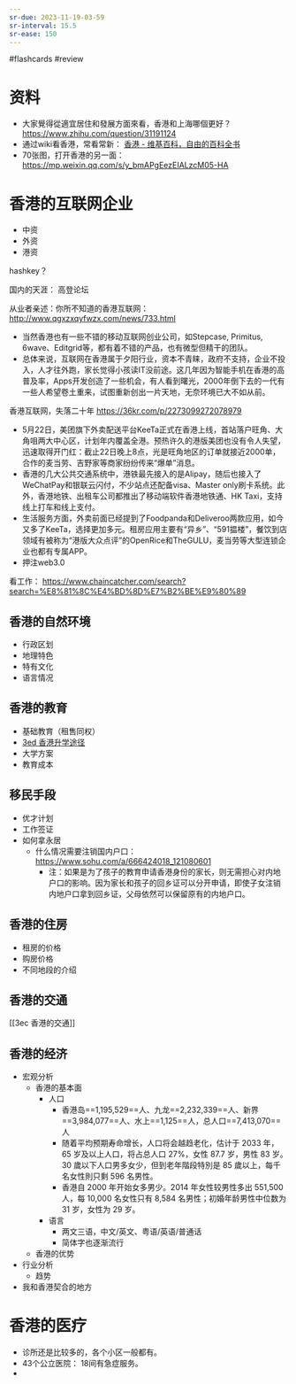 ```yaml
---
sr-due: 2023-11-19-03-59
sr-interval: 15.5
sr-ease: 150
---
```


#flashcards 
#review 
# 资料
- 大家覺得從適宜居住和發展方面來看，香港和上海哪個更好？ https://www.zhihu.com/question/31191124 
- 通过wiki看香港，常看常新： [香港 - 维基百科，自由的百科全书](https://zh.wikipedia.org/wiki/%E9%A6%99%E6%B8%AF)
- 70张图，打开香港的另一面： https://mp.weixin.qq.com/s/y_bmAPgEezEIALzcM05-HA

# 香港的互联网企业

- 中资
- 外资
- 港资

hashkey？

国内的天涯： 高登论坛

从业者亲述：你所不知道的香港互联网： http://www.qgxzxqyfwzx.com/news/733.html
- 当然香港也有一些不错的移动互联网创业公司，如Stepcase, Primitus, 6wave、Editgrid等，都有着不错的产品，也有微型但精干的团队。
- 总体来说，互联网在香港属于夕阳行业，资本不青睐，政府不支持，企业不投入，人才往外跑，家长觉得小孩读IT没前途。这几年因为智能手机在香港的高普及率，Apps开发创造了一些机会，有人看到曙光，2000年倒下去的一代有一些人希望卷土重来，试图重新创出一片天地，无奈环境已大不如从前。

香港互联网，失落二十年 https://36kr.com/p/2273099272078979
- 5月22日，美团旗下外卖配送平台KeeTa正式在香港上线，首站落户旺角、大角咀两大中心区，计划年内覆盖全港。预热许久的港版美团也没有令人失望，迅速取得开门红：截止22日晚上8点，光是旺角地区的订单就接近2000单，合作的麦当劳、吉野家等商家纷纷传来“爆单”消息。 
- 香港的几大公共交通系统中，港铁最先接入的是Alipay，随后也接入了WeChatPay和银联云闪付，不少站点还配备visa、Master only刷卡系统。此外，香港地铁、出租车公司都推出了移动端软件香港地铁通、HK Taxi，支持线上打车和线上支付。
- 生活服务方面，外卖前面已经提到了Foodpanda和Deliveroo两款应用，如今又多了KeeTa，选择更加多元。租房应用主要有“异乡”、“591揾楼”，餐饮到店领域有被称为“港版大众点评”的OpenRice和TheGULU，麦当劳等大型连锁企业也都有专属APP。
- 押注web3.0

看工作： https://www.chaincatcher.com/search?search=%E8%81%8C%E4%BD%8D%E7%B2%BE%E9%80%89



## 香港的自然环境
- 行政区划
- 地理特色
- 特有文化
- 语言情况
## 香港的教育
- 基础教育（租售同权）
- [3ed 香港升学途径](3ed%20香港升学途径.md)
- 大学方案
- 教育成本
## 移民手段
- 优才计划
- 工作签证
- 如何拿永居
	- 什么情况需要注销国内户口： https://www.sohu.com/a/666424018_121080601
		- 注：如果是为了孩子的教育申请香港身份的家长，则无需担心对内地户口的影响。因为家长和孩子的回乡证可以分开申请，即使子女注销内地户口拿到回乡证，父母依然可以保留原有的内地户口。
	
## 香港的住房
- 租房的价格
- 购房价格
- 不同地段的介绍
## 香港的交通
[[3ec 香港的交通]]

## 香港的经济
- 宏观分析
	- 香港的基本面
		- 人口
			- 香港岛==1,195,529==人、九龙==2,232,339==人、新界==3,984,077==人、水上==1,125==人，总人口==7,413,070==人
			- 随着平均预期寿命增长，人口将会越趋老化，估计于 2033 年，65 岁及以上人口，将占总人口 27%，女性 87.7 岁，男性 83 岁。30 歲以下人口男多女少，但到老年階段特別是 85 歲以上，每千名女性則只剩 596 名男性。
			- 香港自 2000 年开始女多男少。2014 年女性较男性多出 551,500 人，每 10,000 名女性只有 8,584 名男性；初婚年龄男性中位数为 31 岁，女性为 29 岁。
		- 语言
			- 两文三语，中文/英文、粤语/英语/普通话
			- 简体字也逐渐流行
	- 香港的优势
- 行业分析
	- 趋势
- 我和香港契合的地方
<!--SR:!2027-05-14,949,250!2024-12-08,62,200!2024-11-30,53,200!2024-11-04,31,200!2024-11-03,27,200-->

# 香港的医疗
- 诊所还是比较多的，各个小区一般都有。
- 43个公立医院： 18间有急症服务。
- 